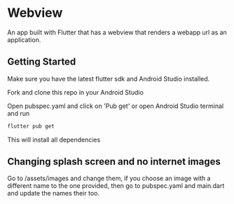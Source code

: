 # Webview

An app built with Flutter that has a webview that renders a webapp url as an application.

## Getting Started

Make sure you have the latest flutter sdk and Android Studio installed.

Fork and clone this repo in your Android Studio

Open pubspec.yaml and click on 'Pub get' or open Android Studio terminal and run

```bash
flutter pub get
```

This will install all dependencies

## Changing splash screen and no internet images

Go to /assets/images and change them, if you choose an image with a different name to the one
provided, then go to pubspec.yaml and main.dart and update the names their too.